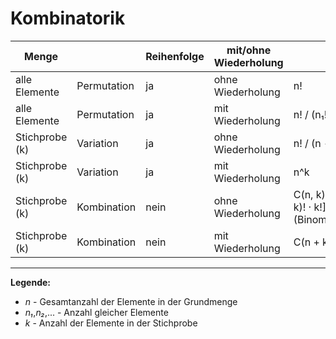 # Kombinatorik

| Menge            |              | Reihenfolge | mit/ohne Wiederholung | Formel                                     |
|------------------|--------------|-------------|-----------------------|--------------------------------------------|
| alle Elemente    | Permutation  | ja          | ohne Wiederholung     | n!                                         |
| alle Elemente    | Permutation  | ja          | mit Wiederholung      | n! / (n₁! · n₂! · ... · nₙ!)               |
| Stichprobe (k)   | Variation    | ja          | ohne Wiederholung     | n! / (n - k)!                              |
| Stichprobe (k)   | Variation    | ja          | mit Wiederholung      | n^k                                        |
| Stichprobe (k)   | Kombination  | nein        | ohne Wiederholung     | C(n, k) = n! / [(n - k)! · k!] (Binomialkoeffizient) |
| Stichprobe (k)   | Kombination  | nein        | mit Wiederholung      | C(n + k - 1, k)                            |

---

**Legende:**  
- *n* - Gesamtanzahl der Elemente in der Grundmenge
- *n₁*,*n₂*,... - Anzahl gleicher Elemente  
- *k* - Anzahl der Elemente in der Stichprobe  
